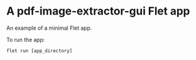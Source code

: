 # A pdf-image-extractor-gui Flet app

An example of a minimal Flet app.

To run the app:

```
flet run [app_directory]
```